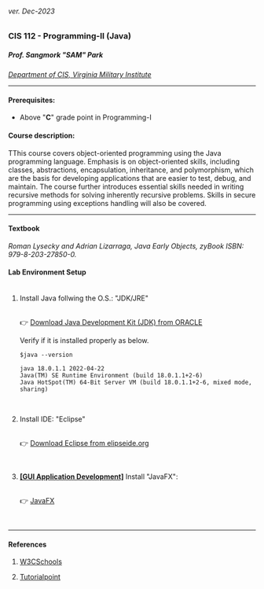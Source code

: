 <h6>ver. Dec-2023</h6>
<h3>CIS 112 - Programming-II (Java) </h3>
<h5><i> Prof. Sangmork "SAM" Park</i></h5>

<em>[Department of CIS, Virginia Military Institute](https://www.vmi.edu/academics/departments/computer-and-information-sciences/) </em>

---

<h4>Prerequisites: </h4>
<ul>
<li>Above "<b>C</b>" grade point in Programming-I</li>
</ul>
<h4>Course description:</h4>
<!-- &emsp; " Under construction " -->

TThis course covers object-oriented programming using the Java programming language. Emphasis is on object-oriented skills, including classes, abstractions, encapsulation, inheritance, and polymorphism, which are the basis for developing applications that are easier to test, debug, and maintain. The course further introduces essential skills needed in writing recursive methods for solving inherently recursive problems. Skills in secure programming using exceptions handling will also be covered.

---

<h4>Textbook</h4>
<!-- &emsp; " Under construction " -->
<em>Roman Lysecky and Adrian Lizarraga, Java Early Objects, zyBook ISBN: 979-8-203-27850-0.</em>

<h4>Lab Environment Setup</h4>
<ol> 
<br/><li>Install Java follwing the O.S.: "JDK/JRE" </li>

<br/>:point_right: [Download Java Development Kit (JDK) from ORACLE](https://www.oracle.com/java/technologies/downloads)

Verify if it is installed properly as below.

```
$java --version

java 18.0.1.1 2022-04-22
Java(TM) SE Runtime Environment (build 18.0.1.1+2-6)
Java HotSpot(TM) 64-Bit Server VM (build 18.0.1.1+2-6, mixed mode, sharing)
```

<br/><li>Install IDE: "Eclipse" </li>

<br/>:point_right: [Download Eclipse from elipseide.org](https://eclipseide.org/) </li>

<br/><li><b><u>[GUI Application Development]</u></b> Install "JavaFX": </li>

<br/>:point_right: [JavaFX](./GUI_JavaFX.md) </li>

</ol><br>

---

<h4>References</h4>

1. [W3CSchools](https://www.w3schools.com/)

2. [Tutorialpoint](https://www.tutorialspoint.com/index.htm)
